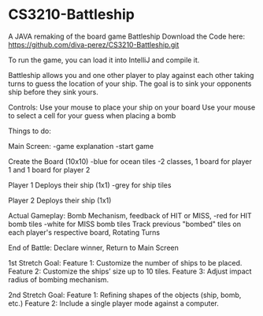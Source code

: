 # CS3210-Battleship

A JAVA remaking of the board game Battleship
Download the Code here: https://github.com/diva-perez/CS3210-Battleship.git

To run the game, you can load it into IntelliJ and compile it.

Battleship allows you and one other player to play against each other taking turns to guess the location of your ship. The goal is to sink your opponents ship before they sink yours.

Controls:
Use your mouse to place your ship on your board
Use your mouse to select a cell for your guess when placing a bomb





Things to do:

Main Screen:
-game explanation -start game

Create the Board (10x10)
-blue for ocean tiles -2 classes, 1 board for player 1 and 1 board for player 2

Player 1 Deploys their ship (1x1)
-grey for ship tiles

Player 2 Deploys their ship (1x1)

Actual Gameplay:
Bomb Mechanism, feedback of HIT or MISS, -red for HIT bomb tiles -white for MISS bomb tiles Track previous "bombed"
tiles on each player's respective board, Rotating Turns

End of Battle:
Declare winner, Return to Main Screen

1st Stretch Goal:
Feature 1: Customize the number of ships to be placed. Feature 2: Customize the ships’ size up to 10 tiles. Feature 3:
Adjust impact radius of bombing mechanism.

2nd Stretch Goal:
Feature 1: Refining shapes of the objects (ship, bomb, etc.)
Feature 2: Include a single player mode against a computer.
